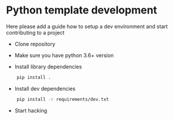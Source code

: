 # Python template development

Here please add a guide how to setup a dev environment and start contributing to a project

* Clone repository

* Make sure you have python 3.6+ version

* Install library dependencies

``` bash
    pip install .
```

* Install dev dependencies

``` bash
    pip install -r requirements/dev.txt
```

* Start hacking